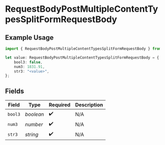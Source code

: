# RequestBodyPostMultipleContentTypesSplitFormRequestBody

## Example Usage

```typescript
import { RequestBodyPostMultipleContentTypesSplitFormRequestBody } from "openapi/sdk/models/operations";

let value: RequestBodyPostMultipleContentTypesSplitFormRequestBody = {
    bool3: false,
    num3: 1831.91,
    str3: "<value>",
};
```

## Fields

| Field              | Type               | Required           | Description        |
| ------------------ | ------------------ | ------------------ | ------------------ |
| `bool3`            | *boolean*          | :heavy_check_mark: | N/A                |
| `num3`             | *number*           | :heavy_check_mark: | N/A                |
| `str3`             | *string*           | :heavy_check_mark: | N/A                |